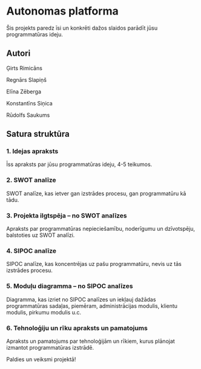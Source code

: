 # Autonomas platforma

Šis projekts paredz īsi un konkrēti dažos slaidos parādīt jūsu programmatūras ideju. 

## Autori
Ģirts Rimicāns

Regnārs Slapiņš

Elīna Zēberga

Konstantīns Siņica

Rūdolfs Saukums

## Satura struktūra

### 1. Idejas apraksts
Īss apraksts par jūsu programmatūras ideju, 4-5 teikumos.

### 2. SWOT analīze
SWOT analīze, kas ietver gan izstrādes procesu, gan programmatūru kā tādu.

### 3. Projekta ilgtspēja – no SWOT analīzes
Apraksts par programmatūras nepieciešamību, noderīgumu un dzīvotspēju, balstoties uz SWOT analīzi.

### 4. SIPOC analīze
SIPOC analīze, kas koncentrējas uz pašu programmatūru, nevis uz tās izstrādes procesu.

### 5. Moduļu diagramma – no SIPOC analīzes
Diagramma, kas izriet no SIPOC analīzes un iekļauj dažādas programmatūras sadaļas, piemēram, administrācijas modulis, klientu modulis, pirkumu modulis u.c.

### 6. Tehnoloģiju un rīku apraksts un pamatojums
Apraksts un pamatojums par tehnoloģijām un rīkiem, kurus plānojat izmantot programmatūras izstrādē.

Paldies un veiksmi projektā!
